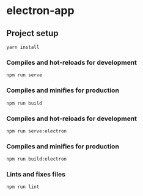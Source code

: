 # electron-app

## Project setup
```
yarn install
```

### Compiles and hot-reloads for development
```
npm run serve
```

### Compiles and minifies for production
```
npm run build
```

### Compiles and hot-reloads for development
```
npm run serve:electron
```

### Compiles and minifies for production
```
npm run build:electron
```

### Lints and fixes files
```
npm run lint
```
